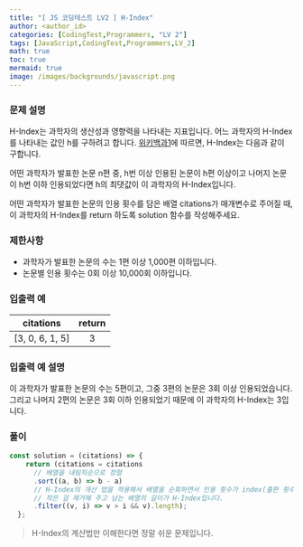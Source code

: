 ```yaml
---
title: "[ JS 코딩테스트 LV2 ] H-Index"
author: <author_id>
categories: [CodingTest,Programmers, "LV 2"]
tags: [JavaScript,CodingTest,Programmers,LV_2]
math: true
toc: true
mermaid: true
image: /images/backgrounds/javascript.png
---
```


### 문제 설명
H-Index는 과학자의 생산성과 영향력을 나타내는 지표입니다. 어느 과학자의 H-Index를 나타내는 값인 h를 구하려고 합니다. [위키백과1](https://en.wikipedia.org/wiki/H-index)에 따르면, H-Index는 다음과 같이 구합니다.

어떤 과학자가 발표한 논문 n편 중, h번 이상 인용된 논문이 h편 이상이고 나머지 논문이 h번 이하 인용되었다면 h의 최댓값이 이 과학자의 H-Index입니다.

어떤 과학자가 발표한 논문의 인용 횟수를 담은 배열 citations가 매개변수로 주어질 때, 이 과학자의 H-Index를 return 하도록 solution 함수를 작성해주세요.

### 제한사항
- 과학자가 발표한 논문의 수는 1편 이상 1,000편 이하입니다.
- 논문별 인용 횟수는 0회 이상 10,000회 이하입니다.

### 입출력 예

|citations	| return  |
|:--:|:-------:|
|[3, 0, 6, 1, 5]	|    3    |

### 입출력 예 설명
이 과학자가 발표한 논문의 수는 5편이고, 그중 3편의 논문은 3회 이상 인용되었습니다. 그리고 나머지 2편의 논문은 3회 이하 인용되었기 때문에 이 과학자의 H-Index는 3입니다.

### 풀이
```javascript
const solution = (citations) => {
    return (citations = citations
      // 배열을 내림차순으로 정렬
      .sort((a, b) => b - a)
      // H-Index의 개산 법을 적용해서 배열을 순회하면서 인용 횟수가 index(출판 횟수) 값보다
      // 작은 걸 제거해 주고 남는 배열의 길이가 H-Index입니다.
      .filter((v, i) => v > i && v).length);
  };
```

> H-Index의 계산법만 이해한다면 정말 쉬운 문제입니다.
